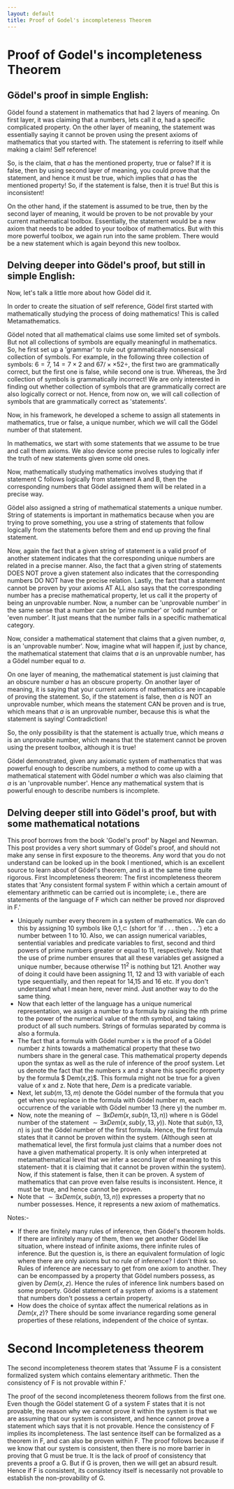```yaml
---
layout: default
title: Proof of Godel's incompleteness Theorem
---
```


# Proof of Godel's incompleteness Theorem

## Gödel's proof in simple English:

Gödel found a statement in mathematics that had 2 layers of meaning. On first layer, it was claiming that a numbers, lets call it $a$, had a specific complicated property. On the other layer of meaning, the statement was essentially saying it cannot be proven using the present axioms of mathematics that you started with. The statement is referring to itself while making a claim! Self reference!

So, is the claim, that $a$ has the mentioned property, true or false? If it is false, then by using second layer of meaning, you could prove that the statement, and hence it must be true, which implies that $a$ has the mentioned property! So, if the statement is false, then it is true! But this is inconsistent!

On the other hand, if the statement is assumed to be true, then by the second layer of meaning, it would be proven to be not provable by your current mathematical toolbox. Essentially, the statement would be a new axiom that needs to be added to your toolbox of mathematics. But with this more powerful toolbox, we again run into the same problem. There would be a new statement which is again beyond this new toolbox.


## Delving deeper into Gödel's proof, but still in simple English:

Now, let's talk a little more about how Gödel did it.

In order to create the situation of self reference, Gödel first started with mathematically studying the process of doing mathematics! This is called Metamathematics.

Gödel noted that all mathematical claims use some limited set of symbols. But not all collections of symbols are equally meaningful in mathematics. So, he first set up a 'grammar' to rule out grammatically nonsensical collection of symbols. For example, in the following three collection of symbols: $6=7$, $14= 7\times 2$ and $67/ \times \times 52 \div$, the first two are grammatically correct, but the first one is false, while second one is true. Whereas, the 3rd collection of symbols is grammatically incorrect! We are only interested in finding out whether collection of symbols that are grammatically correct are also logically correct or not. Hence, from now on, we will call collection of symbols that are grammatically correct as 'statements'.

Now, in his framework, he developed a scheme to assign all statements in mathematics, true or false, a unique number, which we will call the Gödel number of that statement.

In mathematics, we start with some statements that we assume to be true and call them axioms. We also device some precise rules to logically infer the truth of new statements given some old ones.

Now, mathematically studying mathematics involves studying that if statement C follows logically from statement A and B, then the corresponding numbers that Gödel assigned them will be related in a precise way.

Gödel also assigned a string of mathematical statements a unique number. String of statements is important in mathematics because when you are trying to prove something, you use a string of statements that follow logically from the statements before them and end up proving the final statement.

Now, again the fact that a given string of statement is a valid proof of another statement indicates that the corresponding unique numbers are related in a precise manner. Also, the fact that a given string of statements DOES NOT prove a given statement also indicates that the corresponding numbers DO NOT have the precise relation. Lastly, the fact that a statement cannot be proven by your axioms AT ALL also says that the corresponding number has a precise mathematical property, let us call it the property of being an unprovable number. Now, a number can be 'unprovable number' in the same sense that a number can be 'prime number' or 'odd number' or 'even number'. It just means that the number falls in a specific mathematical category.

Now, consider a mathematical statement that claims that a given number, $a$, is an 'unprovable number'. Now, imagine what will happen if, just by chance, the mathematical statement that claims that $a$ is an unprovable number, has a Gödel number equal to $a$.

On one layer of meaning, the mathematical statement is just claiming that an obscure number $a$ has an obscure property. On another layer of meaning, it is saying that your current axioms of mathematics are incapable of proving the statement. So, if the statement is false, then $a$ is NOT an unprovable number, which means the statement CAN be proven and is true, which means that $a$ is an unprovable number, because this is what the statement is saying! Contradiction!

So, the only possibility is that the statement is actually true, which means $a$ is an unprovable number, which means that the statement cannot be proven using the present toolbox, although it is true!

Gödel demonstrated, given any axiomatic system of mathematics that was powerful enough to describe numbers, a method to come up with a mathematical statement with Gödel number $a$ which was also claiming that $a$ is an 'unprovable number'. Hence any mathematical system that is powerful enough to describe numbers is incomplete.


## Delving deeper still into Gödel's proof, but with some mathematical notations


This proof borrows from the book 'Godel's proof' by Nagel and Newman. This post provides a very short summary of Gödel's proof, and should not make any sense in first exposure to the theorems. Any word that you do not understand can be looked up in the book I mentioned, which is an excellent source to learn about of Gödel's theorem, and is at the same time quite rigorous.
First Incompleteness theorem:
The first incompleteness theorem states that 'Any consistent formal system F within which a certain amount of elementary arithmetic can be carried out is incomplete; i.e., there are statements of the language of F which can neither be proved nor disproved in F.'

  - Uniquely number every theorem in a system of mathematics. We can do this by assigning 10 symbols like $0$,$1$,$\subset$ (short for ‘if . . . then . . .’) etc a number between 1 to 10. Also, we can assign numerical variables, sentential variables and predicate variables to first, second and third powers of prime numbers greater or equal to 11, respectively. Note that the use of prime number ensures that all these variables get assigned a unique number, because otherwise $11^2$ is nothing but 121. Another way of doing it could have been assigning 11, 12 and 13 with variable of each type sequentially, and then repeat for 14,15 and 16 etc. If you don't understand what I mean here, never mind. Just another way to do the same thing.
  - Now that each letter of the language has a unique numerical representation, we assign a number to a formula by raising the nth prime to the power of the numerical value of the nth symbol, and taking product of all such numbers. Strings of formulas separated by comma is also a formula.
  - The fact that a formula with Gödel number x is the proof of a Gödel number z hints towards a mathematical property that these two numbers share in the general case. This mathematical property depends upon the syntax as well as the rule of inference of the proof system. Let us denote the fact that the numbers x and z share this specific property by the formula $ Dem(x,z)$. This formula might not be true for a given value of x and z. Note that here, $Dem$ is a predicate variable.
  - Next, let $sub(m,13,m)$ denote the Gödel number of the formula that you get when you replace in the formula with Gödel number m, each occurrence of the variable with Gödel number 13 (here y) the number m.
  - Now, note the meaning of $\sim \exists x Dem(x,sub(n,13,n))$ where n is Gödel number of the statement $\sim \exists x Dem(x,sub(y,13,y))$. Note that $sub(n,13,n)$ is just the Gödel number of the first formula. Hence, the first formula states that it cannot be proven within the system. (Although seen at mathematical level, the first formula just claims that a number does not have a given mathematical property. It is only when interpreted at metamathematical level that we infer a second layer of meaning to this statement- that it is claiming that it cannot be proven within the system). Now, if this statement is false, then it can be proven. A system of mathematics that can prove even false results is inconsistent. Hence, it must be true, and hence cannot be proven.
  - Note that $\sim \exists x Dem(x,sub(n,13,n))$ expresses a property that no number possesses. Hence, it represents a new axiom of mathematics.


Notes:-

  - If there are finitely many rules of inference, then Gödel's theorem holds. If there are infinitely many of them, then we get another Gödel like situation, where instead of infinite axioms, there infinite rules of inference. But the question is, is there an equivalent formulation of logic where there are only axioms but no rule of inference? I don't think so. Rules of inference are necessary to get from one axiom to another. They can be encompassed by a property that Gödel numbers possess, as given by $Dem(x,z)$. Hence the rules of inference link numbers based on some property. Gödel statement of a system of axioms is a statement that numbers don't possess a certain property.
  - How does the choice of syntax affect the numerical relations as in $Dem(x,z)$? There should be some invariance regarding some general properties of these relations, independent of the choice of syntax.

# Second Incompleteness theorem

The second incompleteness theorem states that 'Assume F is a consistent formalized system which contains elementary arithmetic. Then the consistency of F is not provable within F.'

The proof of the second incompleteness theorem follows from the first one. Even though the Gödel statement G of a system F states that it is not provable, the reason why we cannot prove it within the system is that we are assuming that our system is consistent, and hence cannot prove a statement which says that it is not provable. Hence the consistency of F implies its incompleteness. The last sentence itself can be formalized as a theorem in F, and can also be proven within F. The proof follows because if we know that our system is consistent, then there is no more barrier in proving that G must be true. It is the lack of proof of consistency that prevents a proof a G. But if G is proven, then we will get an absurd result. Hence if F is consistent, its consistency itself is necessarily not provable to establish the non-provability of G.
